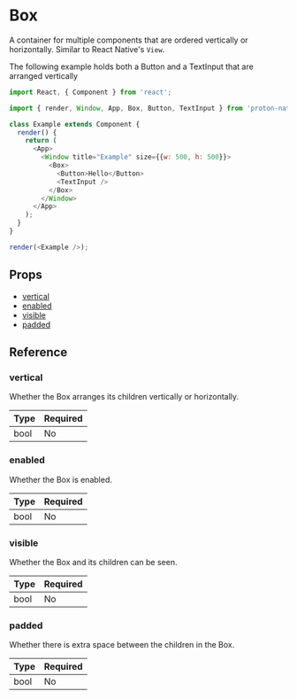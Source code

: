 # Box

A container for multiple components that are ordered vertically or horizontally. Similar to React Native's `View`.

The following example holds both a Button and a TextInput that are arranged vertically

```javascript
import React, { Component } from 'react';

import { render, Window, App, Box, Button, TextInput } from 'proton-native';

class Example extends Component {
  render() {
    return (
      <App>
        <Window title="Example" size={{w: 500, h: 500}}>
          <Box>
            <Button>Hello</Button>
            <TextInput />
          </Box>
        </Window>
      </App>
    );
  }
}

render(<Example />);
```

## Props

- [vertical](#vertical)
- [enabled](#enabled)
- [visible](#visible)
- [padded](#padded)

## Reference

### vertical

Whether the Box arranges its children vertically or horizontally.

| **Type** | **Required** |
| --- | --- |
| bool | No |

### enabled

Whether the Box is enabled.

| **Type** | **Required** |
| --- | --- |
| bool | No |

### visible

Whether the Box and its children can be seen.

| **Type** | **Required** |
| --- | --- |
| bool | No |

### padded

Whether there is extra space between the children in the Box.

| **Type** | **Required** |
| --- | --- |
| bool | No |
